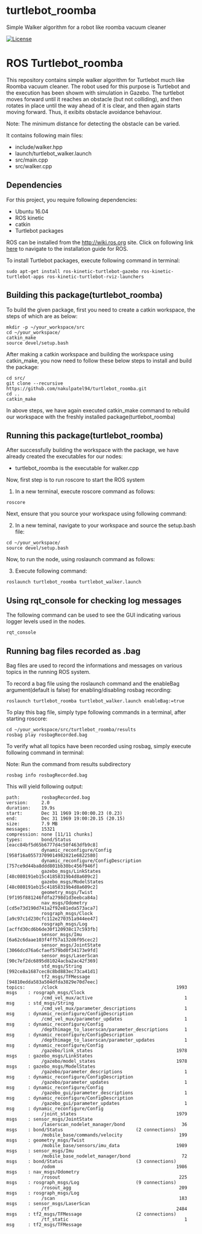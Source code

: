 # turtlebot_roomba
Simple Walker algorithm for a robot like roomba vacuum cleaner 


[![License](https://img.shields.io/badge/License-BSD%203--Clause-blue.svg)](https://opensource.org/licenses/BSD-3-Clause)

# ROS Turtlebot_roomba
This repository contains simple walker algorithm for Turtlebot much like Roomba vacuum cleaner. The robot used for this purpose is Turtlebot and the execution has been showm with simulation in Gazebo. The turtlebot moves forward until it reaches an obstacle (but not colliding), and then rotates in place until the way ahead of it is clear, and then again starts moving forward. Thus, it exibits obstacle avoidance behaviour.

Note: The minimum distance for detecting the obstacle can be varied.

It contains following main files:
- include/walker.hpp
- launch/turtlebot_walker.launch
- src/main.cpp
- src/walker.cpp

## Dependencies
For this project, you require following dependencies:

- Ubuntu 16.04
- ROS kinetic
- catkin
- Turtlebot packages

ROS can be installed from the http://wiki.ros.org site. Click on following link [here](http://wiki.ros.org/kinetic/Installation) to navigate to the installation guide for ROS.

To install Turtlebot packages, execute following command in terminal:
```
sudo apt-get install ros-kinetic-turtlebot-gazebo ros-kinetic-turtlebot-apps ros-kinetic-turtlebot-rviz-launchers

```

## Building this package(turtlebot_roomba)
To build the given package, first you need to create a catkin workspace, the steps of which are as below:
```
mkdir -p ~/your_workspace/src
cd ~/your_workspace/
catkin_make
source devel/setup.bash
```
After making a catkin workspace and building the workspace using catkin_make, you now need to follow these below steps to install and build the package:

```
cd src/
git clone --recursive https://github.com/nakulpatel94/turtlebot_roomba.git
cd ..
catkin_make
```
In above steps, we have again executed catkin_make command to rebuild our workspace with the freshly installed package(turtlebot_roomba)


## Running this package(turtlebot_roomba)
After successfully building the workspace with the package, we have already created the executables for our nodes:

- turtlebot_roomba is the executable for walker.cpp

Now, first step is to run roscore to start the ROS system

1. In a new terminal, execute roscore command as follows:

```
roscore
```

Next, ensure that you source your workspace using following command:

2. In a new teminal, navigate to your workspace and source the setup.bash file:
```
cd ~/your_workspace/
source devel/setup.bash
```
Now, to run the node, using roslaunch command as follows:

3. Execute following command:
```
roslaunch turtlebot_roomba turtlebot_walker.launch
```



## Using rqt_console for checking log messages

The following command can be used to see the GUI indicating various logger levels used in the nodes.

```
rqt_console
```


## Running bag files recorded as .bag

Bag files are used to record the informations and messages on various topics in the running ROS system.

To record a bag file using the roslaunch command and the enableBag argument(default is false) for enabling/disabling rosbag recording:
```
roslaunch turtlebot_roomba turtlebot_walker.launch enableBag:=true
```

To play this bag file, simply type following commands in a terminal, after starting roscore:
```
cd ~/your_workspace/src/turtlebot_roomba/results
rosbag play rosbagRecorded.bag
```

To verify what all topics have been recorded using rosbag, simply execute following command in terminal:

Note: Run the command from results subdirectory

```
rosbag info rosbagRecorded.bag
```

This will yield following output:

```
path:        rosbagRecorded.bag
version:     2.0
duration:    19.9s
start:       Dec 31 1969 19:00:00.23 (0.23)
end:         Dec 31 1969 19:00:20.15 (20.15)
size:        7.9 MB
messages:    15321
compression: none [11/11 chunks]
types:       bond/Status                           [eacc84bf5d65b6777d4c50f463dfb9c8]
             dynamic_reconfigure/Config            [958f16a05573709014982821e6822580]
             dynamic_reconfigure/ConfigDescription [757ce9d44ba8ddd801bb30bc456f946f]
             gazebo_msgs/LinkStates                [48c080191eb15c41858319b4d8a609c2]
             gazebo_msgs/ModelStates               [48c080191eb15c41858319b4d8a609c2]
             geometry_msgs/Twist                   [9f195f881246fdfa2798d1d3eebca84a]
             nav_msgs/Odometry                     [cd5e73d190d741a2f92e81eda573aca7]
             rosgraph_msgs/Clock                   [a9c97c1d230cfc112e270351a944ee47]
             rosgraph_msgs/Log                     [acffd30cd6b6de30f120938c17c593fb]
             sensor_msgs/Imu                       [6a62c6daae103f4ff57a132d6f95cec2]
             sensor_msgs/JointState                [3066dcd76a6cfaef579bd0f34173e9fd]
             sensor_msgs/LaserScan                 [90c7ef2dc6895d81024acba2ac42f369]
             std_msgs/String                       [992ce8a1687cec8c8bd883ec73ca41d1]
             tf2_msgs/TFMessage                    [94810edda583a504dfda3829e70d7eec]
topics:      /clock                                            1993 msgs    : rosgraph_msgs/Clock                  
             /cmd_vel_mux/active                                  1 msg     : std_msgs/String                      
             /cmd_vel_mux/parameter_descriptions                  1 msg     : dynamic_reconfigure/ConfigDescription
             /cmd_vel_mux/parameter_updates                       1 msg     : dynamic_reconfigure/Config           
             /depthimage_to_laserscan/parameter_descriptions      1 msg     : dynamic_reconfigure/ConfigDescription
             /depthimage_to_laserscan/parameter_updates           1 msg     : dynamic_reconfigure/Config           
             /gazebo/link_states                               1978 msgs    : gazebo_msgs/LinkStates               
             /gazebo/model_states                              1978 msgs    : gazebo_msgs/ModelStates              
             /gazebo/parameter_descriptions                       1 msg     : dynamic_reconfigure/ConfigDescription
             /gazebo/parameter_updates                            1 msg     : dynamic_reconfigure/Config           
             /gazebo_gui/parameter_descriptions                   1 msg     : dynamic_reconfigure/ConfigDescription
             /gazebo_gui/parameter_updates                        1 msg     : dynamic_reconfigure/Config           
             /joint_states                                     1979 msgs    : sensor_msgs/JointState               
             /laserscan_nodelet_manager/bond                     36 msgs    : bond/Status                           (2 connections)
             /mobile_base/commands/velocity                     199 msgs    : geometry_msgs/Twist                  
             /mobile_base/sensors/imu_data                     1989 msgs    : sensor_msgs/Imu                      
             /mobile_base_nodelet_manager/bond                   72 msgs    : bond/Status                           (3 connections)
             /odom                                             1986 msgs    : nav_msgs/Odometry                    
             /rosout                                            225 msgs    : rosgraph_msgs/Log                     (9 connections)
             /rosout_agg                                        209 msgs    : rosgraph_msgs/Log                    
             /scan                                              183 msgs    : sensor_msgs/LaserScan                
             /tf                                               2484 msgs    : tf2_msgs/TFMessage                    (2 connections)
             /tf_static                                           1 msg     : tf2_msgs/TFMessage
```

